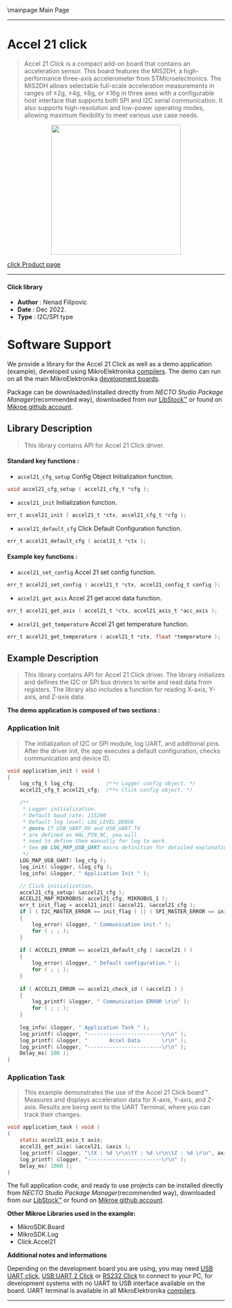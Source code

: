 \mainpage Main Page

---
# Accel 21 click

> Accel 21 Click is a compact add-on board that contains an acceleration sensor. 
> This board features the MIS2DH, a high-performance three-axis accelerometer from STMicroelectronics. 
> The MIS2DH allows selectable full-scale acceleration measurements in ranges of ±2g, ±4g, ±8g, or ±16g 
> in three axes with a configurable host interface that supports both SPI and I2C serial communication. 
> It also supports high-resolution and low-power operating modes, 
> allowing maximum flexibility to meet various use case needs.

<p align="center">
  <img src="https://download.mikroe.com/images/click_for_ide/accel21_click.png" height=300px>
</p>

[click Product page](https://www.mikroe.com/accel-21-click)

---


#### Click library

- **Author**        : Nenad Filipovic
- **Date**          : Dec 2022.
- **Type**          : I2C/SPI type


# Software Support

We provide a library for the Accel 21 Click
as well as a demo application (example), developed using MikroElektronika
[compilers](https://www.mikroe.com/necto-studio).
The demo can run on all the main MikroElektronika [development boards](https://www.mikroe.com/development-boards).

Package can be downloaded/installed directly from *NECTO Studio Package Manager*(recommended way), downloaded from our [LibStock&trade;](https://libstock.mikroe.com) or found on [Mikroe github account](https://github.com/MikroElektronika/mikrosdk_click_v2/tree/master/clicks).

## Library Description

> This library contains API for Accel 21 Click driver.

#### Standard key functions :

- `accel21_cfg_setup` Config Object Initialization function.
```c
void accel21_cfg_setup ( accel21_cfg_t *cfg );
```

- `accel21_init` Initialization function.
```c
err_t accel21_init ( accel21_t *ctx, accel21_cfg_t *cfg );
```

- `accel21_default_cfg` Click Default Configuration function.
```c
err_t accel21_default_cfg ( accel21_t *ctx );
```

#### Example key functions :

- `accel21_set_config` Accel 21 set config function.
```c
err_t accel21_set_config ( accel21_t *ctx, accel21_config_t config );
```

- `accel21_get_axis` Accel 21 get accel data function.
```c
err_t accel21_get_axis ( accel21_t *ctx, accel21_axis_t *acc_axis );
```

- `accel21_get_temperature` Accel 21 get temperature function.
```c
err_t accel21_get_temperature ( accel21_t *ctx, float *temperature );
```

## Example Description

> This library contains API for Accel 21 Click driver.
> The library initializes and defines the I2C or SPI bus drivers 
> to write and read data from registers. 
> The library also includes a function for reading X-axis, Y-axis, and Z-axis data.

**The demo application is composed of two sections :**

### Application Init

> The initialization of I2C or SPI module, log UART, and additional pins. 
> After the driver init, the app executes a default configuration,
> checks communication and device ID. 

```c
void application_init ( void )
{
    log_cfg_t log_cfg;          /**< Logger config object. */
    accel21_cfg_t accel21_cfg;  /**< Click config object. */

    /** 
     * Logger initialization.
     * Default baud rate: 115200
     * Default log level: LOG_LEVEL_DEBUG
     * @note If USB_UART_RX and USB_UART_TX 
     * are defined as HAL_PIN_NC, you will 
     * need to define them manually for log to work. 
     * See @b LOG_MAP_USB_UART macro definition for detailed explanation.
     */
    LOG_MAP_USB_UART( log_cfg );
    log_init( &logger, &log_cfg );
    log_info( &logger, " Application Init " );

    // Click initialization.
    accel21_cfg_setup( &accel21_cfg );
    ACCEL21_MAP_MIKROBUS( accel21_cfg, MIKROBUS_1 );
    err_t init_flag = accel21_init( &accel21, &accel21_cfg );
    if ( ( I2C_MASTER_ERROR == init_flag ) || ( SPI_MASTER_ERROR == init_flag ) )
    {
        log_error( &logger, " Communication init." );
        for ( ; ; );
    }
    
    if ( ACCEL21_ERROR == accel21_default_cfg ( &accel21 ) )
    {
        log_error( &logger, " Default configuration." );
        for ( ; ; );
    }
    
    if ( ACCEL21_ERROR == accel21_check_id ( &accel21 ) )
    {
        log_printf( &logger, " Communication ERROR \r\n" );
        for ( ; ; );
    }
    
    log_info( &logger, " Application Task " );
    log_printf( &logger, "------------------------\r\n" );
    log_printf( &logger, "       Accel Data       \r\n" );
    log_printf( &logger, "------------------------\r\n" );
    Delay_ms( 100 ); 
}
```

### Application Task

> This example demonstrates the use of the Accel 21 Click board™.
> Measures and displays acceleration data for X-axis, Y-axis, and Z-axis. 
> Results are being sent to the UART Terminal, where you can track their changes.

```c
void application_task ( void )
{
    static accel21_axis_t axis;
    accel21_get_axis( &accel21, &axis );
    log_printf( &logger, "\tX : %d \r\n\tY : %d \r\n\tZ : %d \r\n", axis.x, axis.y, axis.z );
    log_printf( &logger, "------------------------\r\n" );
    Delay_ms( 1000 );
}
```

The full application code, and ready to use projects can be installed directly from *NECTO Studio Package Manager*(recommended way), downloaded from our [LibStock&trade;](https://libstock.mikroe.com) or found on [Mikroe github account](https://github.com/MikroElektronika/mikrosdk_click_v2/tree/master/clicks).

**Other Mikroe Libraries used in the example:**

- MikroSDK.Board
- MikroSDK.Log
- Click.Accel21

**Additional notes and informations**

Depending on the development board you are using, you may need
[USB UART click](https://www.mikroe.com/usb-uart-click),
[USB UART 2 Click](https://www.mikroe.com/usb-uart-2-click) or
[RS232 Click](https://www.mikroe.com/rs232-click) to connect to your PC, for
development systems with no UART to USB interface available on the board. UART
terminal is available in all MikroElektronika
[compilers](https://shop.mikroe.com/compilers).

---
